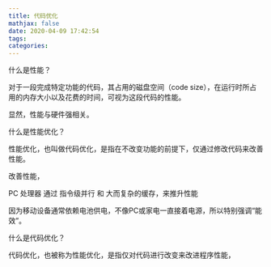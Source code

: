 ```yaml
---
title: 代码优化
mathjax: false
date: 2020-04-09 17:42:54
tags:
categories:
---
```






什么是性能？

对于一段完成特定功能的代码，其占用的磁盘空间（code size），在运行时所占用的内存大小以及花费的时间，可视为这段代码的性能。

显然，性能与硬件强相关。

什么是性能优化？

性能优化，也叫做代码优化，是指在不改变功能的前提下，仅通过修改代码来改善性能。

改善性能，



PC 处理器 通过 指令级并行 和 大而复杂的缓存，来推升性能

因为移动设备通常依赖电池供电，不像PC或家电一直接着电源，所以特别强调“能效”。



什么是代码优化？

代码优化，也被称为性能优化，是指仅对代码进行改变来改进程序性能，